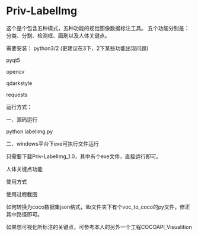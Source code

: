 # Priv-LabelImg
这个是个包含五种模式，五种功能的视觉图像数据标注工具。
五个功能分别是：分类、分割、检测框、画刷以及人体关键点。

需要安装：
python3/2 (更建议在3下，2下某些功能出现问题)

pyqt5

opencv

qdarkstyle

requests

运行方式：

一、源码运行

python labelimg.py

二、windows平台下exe可执行文件运行

只需要下载Priv-LabelImg_1.0，其中有个exe文件，直接运行即可。

人体关键点功能

使用方式

使用过程截图

如何转换为coco数据集json格式，lib文件夹下有个voc_to_coco的py文件，修正其中路径即可。

如果想可视化所标注的关键点，可参考本人的另外一个工程COCOAPI_Visualition
